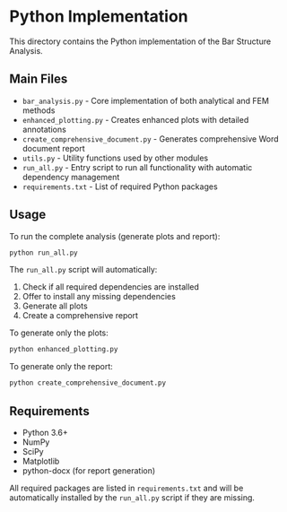 # Python Implementation

This directory contains the Python implementation of the Bar Structure Analysis.

## Main Files

- `bar_analysis.py` - Core implementation of both analytical and FEM methods
- `enhanced_plotting.py` - Creates enhanced plots with detailed annotations
- `create_comprehensive_document.py` - Generates comprehensive Word document report
- `utils.py` - Utility functions used by other modules
- `run_all.py` - Entry script to run all functionality with automatic dependency management
- `requirements.txt` - List of required Python packages

## Usage

To run the complete analysis (generate plots and report):

```bash
python run_all.py
```

The `run_all.py` script will automatically:

1. Check if all required dependencies are installed
2. Offer to install any missing dependencies
3. Generate all plots
4. Create a comprehensive report

To generate only the plots:

```bash
python enhanced_plotting.py
```

To generate only the report:

```bash
python create_comprehensive_document.py
```

## Requirements

- Python 3.6+
- NumPy
- SciPy
- Matplotlib
- python-docx (for report generation)

All required packages are listed in `requirements.txt` and will be automatically installed by the `run_all.py` script if they are missing.
